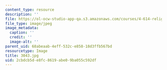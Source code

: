 ```yaml
---
content_type: resource
description: ''
file: https://ol-ocw-studio-app-qa.s3.amazonaws.com/courses/4-614-religious-architecture-and-islamic-cultures-fall-2002/2cbdcb5de8fc8619abe09ba055c592df_3043.jpg
file_type: image/jpeg
image_metadata:
  caption: ''
  credit: ''
  image-alt: ''
parent_uid: 68abeaab-4eff-532c-e858-18d3ffb567bd
resourcetype: Image
title: 3043.jpg
uid: 2cbdcb5d-e8fc-8619-abe0-9ba055c592df
---
```


